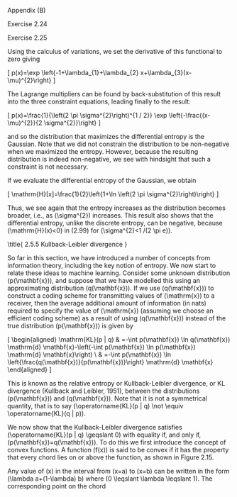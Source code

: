 Appendix \(B\)

Exercise 2.24

Exercise 2.25

Using the calculus of variations, we set the derivative of this functional to zero giving

\[
p(x)=\exp \left\{-1+\lambda_{1}+\lambda_{2} x+\lambda_{3}(x-\mu)^{2}\right\}
\]

The Lagrange multipliers can be found by back-substitution of this result into the three constraint equations, leading finally to the result:

\[
p(x)=\frac{1}{\left(2 \pi \sigma^{2}\right)^{1 / 2}} \exp \left\{-\frac{(x-\mu)^{2}}{2 \sigma^{2}}\right\}
\]

and so the distribution that maximizes the differential entropy is the Gaussian. Note that we did not constrain the distribution to be non-negative when we maximized the entropy. However, because the resulting distribution is indeed non-negative, we see with hindsight that such a constraint is not necessary.

If we evaluate the differential entropy of the Gaussian, we obtain

\[
\mathrm{H}[x]=\frac{1}{2}\left\{1+\ln \left(2 \pi \sigma^{2}\right)\right\}
\]

Thus, we see again that the entropy increases as the distribution becomes broader, i.e., as \(\sigma^{2}\) increases. This result also shows that the differential entropy, unlike the discrete entropy, can be negative, because \(\mathrm{H}(x)<0\) in (2.99) for \(\sigma^{2}<1 /(2 \pi e)\).

\title{
2.5.5 Kullback-Leibler divergence
}

So far in this section, we have introduced a number of concepts from information theory, including the key notion of entropy. We now start to relate these ideas to machine learning. Consider some unknown distribution \(p(\mathbf{x})\), and suppose that we have modelled this using an approximating distribution \(q(\mathbf{x})\). If we use \(q(\mathbf{x})\) to construct a coding scheme for transmitting values of \(\mathrm{x}\) to a receiver, then the average additional amount of information (in nats) required to specify the value of \(\mathrm{x}\) (assuming we choose an efficient coding scheme) as a result of using \(q(\mathbf{x})\) instead of the true distribution \(p(\mathbf{x})\) is given by

\[
\begin{aligned}
\mathrm{KL}(p \| q) & =-\int p(\mathbf{x}) \ln q(\mathbf{x}) \mathrm{d} \mathbf{x}-\left(-\int p(\mathbf{x}) \ln p(\mathbf{x}) \mathrm{d} \mathbf{x}\right) \\
& =-\int p(\mathbf{x}) \ln \left\{\frac{q(\mathbf{x})}{p(\mathbf{x})}\right\} \mathrm{d} \mathbf{x}
\end{aligned}
\]

This is known as the relative entropy or Kullback-Leibler divergence, or KL divergence (Kullback and Leibler, 1951), between the distributions \(p(\mathbf{x})\) and \(q(\mathbf{x})\). Note that it is not a symmetrical quantity, that is to say \(\operatorname{KL}(p \| q) \not \equiv \operatorname{KL}(q \| p)\).

We now show that the Kullback-Leibler divergence satisfies \(\operatorname{KL}(p \| q) \geqslant 0\) with equality if, and only if, \(p(\mathbf{x})=q(\mathbf{x})\). To do this we first introduce the concept of convex functions. A function \(f(x)\) is said to be convex if it has the property that every chord lies on or above the function, as shown in Figure 2.15.

Any value of \(x\) in the interval from \(x=a\) to \(x=b\) can be written in the form \(\lambda a+(1-\lambda) b\) where \(0 \leqslant \lambda \leqslant 1\). The corresponding point on the chord